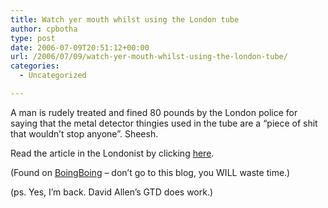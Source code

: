 ```yaml
---
title: Watch yer mouth whilst using the London tube
author: cpbotha
type: post
date: 2006-07-09T20:51:12+00:00
url: /2006/07/09/watch-yer-mouth-whilst-using-the-london-tube/
categories:
  - Uncategorized

---
```

A man is rudely treated and fined 80 pounds by the London police for saying that the metal detector thingies used in the tube are a “piece of shit that wouldn’t stop anyone”. Sheesh.

Read the article in the Londonist by clicking [here][1].

(Found on [BoingBoing][2] – don’t go to this blog, you WILL waste time.)

(ps. Yes, I’m back. David Allen’s GTD does work.)

 [1]: http://www.londonist.com/archives/2006/07/opinion_freedom_1.php
 [2]: http://www.boingboing.net/
